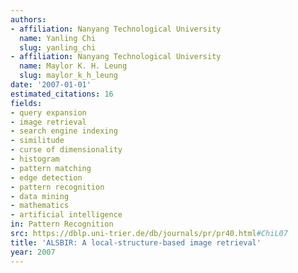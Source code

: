 ```yaml
---
authors:
- affiliation: Nanyang Technological University
  name: Yanling Chi
  slug: yanling_chi
- affiliation: Nanyang Technological University
  name: Maylor K. H. Leung
  slug: maylor_k_h_leung
date: '2007-01-01'
estimated_citations: 16
fields:
- query expansion
- image retrieval
- search engine indexing
- similitude
- curse of dimensionality
- histogram
- pattern matching
- edge detection
- pattern recognition
- data mining
- mathematics
- artificial intelligence
in: Pattern Recognition
src: https://dblp.uni-trier.de/db/journals/pr/pr40.html#ChiL07
title: 'ALSBIR: A local-structure-based image retrieval'
year: 2007
---
```

